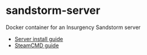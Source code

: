 # sandstorm-server
Docker container for an Insurgency Sandstorm server

- [Server install guide](https://mod.io/g/insurgencysandstorm/r/server-admin-guide)
- [SteamCMD guide](https://developer.valvesoftware.com/wiki/SteamCMD#Automating_SteamCMD)
